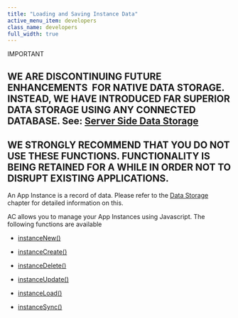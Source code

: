 ```yaml
---
title: "Loading and Saving Instance Data"
active_menu_item: developers
class_name: developers
full_width: true
---
```



IMPORTANT

## WE ARE DISCONTINUING FUTURE ENHANCEMENTS  FOR NATIVE DATA STORAGE. INSTEAD, WE HAVE INTRODUCED FAR SUPERIOR DATA STORAGE USING ANY CONNECTED DATABASE. See: [Server Side Data Storage](../../../../data-storage/server-side-data-storage/index.htm)

## WE STRONGLY RECOMMEND THAT YOU DO NOT USE THESE FUNCTIONS. FUNCTIONALITY IS BEING RETAINED FOR A WHILE IN ORDER NOT TO DISRUPT EXISTING APPLICATIONS.

An App Instance is a record of data. Please refer to the [Data Storage](../../../../product-guide/advanced-features/data-storage-management/index.htm) chapter for detailed information on this.

AC allows you to manage your App Instances using Javascript. The following functions are available

 - [instanceNew()](../../../client-api/instance-data-functions/instancenew.htm)

 - [instanceCreate()](../../../client-api/instance-data-functions/instancecreate.htm)

 - [instanceDelete()](../../../client-api/instance-data-functions/instancedelete.htm)

 - [instanceUpdate()](../../../client-api/instance-data-functions/instancesave.htm)

 - [instanceLoad()](../../../client-api/instance-data-functions/instanceload.htm)

 - [instanceSync()](../../../client-api/instance-data-functions/instancesync.htm)

   

